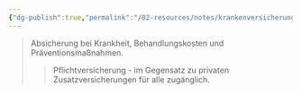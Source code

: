 ```yaml
---
{"dg-publish":true,"permalink":"/02-resources/notes/krankenversicherung/","tags":["#sozialversicherung/gesundheit"],"noteIcon":"","updated":"2025-09-05T10:12:30.000+02:00"}
---
```


>Absicherung bei Krankheit, Behandlungskosten und Präventionsmaßnahmen.
>>Pflichtversicherung - im Gegensatz zu privaten Zusatzversicherungen für alle zugänglich.